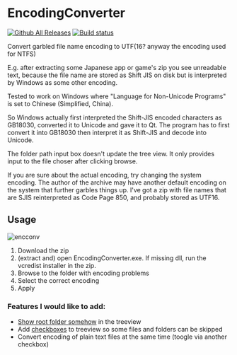 # EncodingConverter
[![Github All Releases](https://img.shields.io/github/downloads/dennis97519/EncodingConverter/total.svg)](https://github.com/dennis97519/EncodingConverter/releases)
[![Build status](https://ci.appveyor.com/api/projects/status/ih86toh7q9c59efj?svg=true)](https://ci.appveyor.com/project/dennis97519/encodingconverter)

Convert garbled file name encoding to UTF(16? anyway the encoding used for NTFS)

E.g. after extracting some Japanese app or game's zip you see unreadable text, because the file name are stored as Shift JIS on disk but is interpreted by Windows as some other encoding.

Tested to work on Windows where "Language for Non-Unicode Programs" is set to Chinese (Simplified, China). 

So Windows actually first interpreted the Shift-JIS encoded characters as GB18030, converted it to Unicode and gave it to Qt. The program has to first convert it into GB18030 then interpret it as Shift-JIS and decode into Unicode.

The folder path input box doesn't update the tree view. It only provides input to the file choser after clicking browse.

If you are sure about the actual encoding, try changing the system encoding. The author of the archive may have another default encoding on the system that further garbles things up. I've got a zip with file names that are SJIS reinterpreted as Code Page 850, and probably stored as UTF16.

## Usage
![encconv](https://user-images.githubusercontent.com/4066022/37687106-468dd94c-2c68-11e8-8cc2-4a487c7b3759.PNG)

1. Download the zip
2. (extract and) open EncodingConverter.exe. If missing dll, run the vcredist installer in the zip.
3. Browse to the folder with encoding problems
4. Select the correct encoding
5. Apply

### Features I would like to add:
- [Show root folder somehow](https://forum.qt.io/topic/74756/show-root-path-in-qtreeview-for-qfilesystemmodel/9) in the treeview
- Add [checkboxes](https://stackoverflow.com/questions/26125363/how-to-add-checkbox-on-qtreeview-qfilesystemmodel) to treeview so some files and folders can be skipped 
- Convert encoding of plain text files at the same time (toogle via another checkbox)
